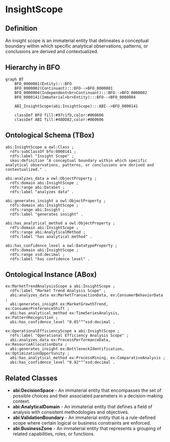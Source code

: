 # InsightScope

## Definition
An insight scope is an immaterial entity that delineates a conceptual boundary within which specific analytical observations, patterns, or conclusions are derived and contextualized.

## Hierarchy in BFO
```mermaid
graph BT
    BFO_0000001(Entity):::BFO
    BFO_0000002(Continuant):::BFO-->BFO_0000001
    BFO_0000004(Independent<br>Continuant):::BFO-->BFO_0000002
    BFO_0000141(Immaterial<br>Entity):::BFO-->BFO_0000004
    
    ABI_InsightScope(abi:InsightScope):::ABI-->BFO_0000141
    
    classDef BFO fill:#97c1fb,color:#060606
    classDef ABI fill:#48DD82,color:#060606
```

## Ontological Schema (TBox)
```turtle
abi:InsightScope a owl:Class ;
  rdfs:subClassOf bfo:0000141 ;
  rdfs:label "Insight Scope" ;
  skos:definition "A conceptual boundary within which specific analytical observations, patterns, or conclusions are derived and contextualized." .

abi:analyzes_data a owl:ObjectProperty ;
  rdfs:domain abi:InsightScope ;
  rdfs:range abi:DataSet ;
  rdfs:label "analyzes data" .

abi:generates_insight a owl:ObjectProperty ;
  rdfs:domain abi:InsightScope ;
  rdfs:range abi:Insight ;
  rdfs:label "generates insight" .

abi:has_analytical_method a owl:ObjectProperty ;
  rdfs:domain abi:InsightScope ;
  rdfs:range abi:AnalyticalMethod ;
  rdfs:label "has analytical method" .

abi:has_confidence_level a owl:DatatypeProperty ;
  rdfs:domain abi:InsightScope ;
  rdfs:range xsd:decimal ;
  rdfs:label "has confidence level" .
```

## Ontological Instance (ABox)
```turtle
ex:MarketTrendAnalysisScope a abi:InsightScope ;
  rdfs:label "Market Trend Analysis Scope" ;
  abi:analyzes_data ex:MarketTransactionData, ex:ConsumerBehaviorData ;
  abi:generates_insight ex:MarketGrowthTrend, ex:ConsumerPreferenceShift ;
  abi:has_analytical_method ex:TimeSeriesAnalysis, ex:PatternRecognition ;
  abi:has_confidence_level "0.85"^^xsd:decimal .

ex:OperationalEfficiencyScope a abi:InsightScope ;
  rdfs:label "Operational Efficiency Analysis Scope" ;
  abi:analyzes_data ex:ProcessPerformanceData, ex:ResourceAllocationData ;
  abi:generates_insight ex:BottleneckIdentification, ex:OptimizationOpportunity ;
  abi:has_analytical_method ex:ProcessMining, ex:ComparativeAnalysis ;
  abi:has_confidence_level "0.92"^^xsd:decimal .
```

## Related Classes
- **abi:DecisionSpace** - An immaterial entity that encompasses the set of possible choices and their associated parameters in a decision-making context.
- **abi:AnalyticalDomain** - An immaterial entity that defines a field of analysis with consistent methodologies and objectives.
- **abi:ValidationBoundary** - An immaterial entity that is a rule-defined scope where certain logical or business constraints are enforced.
- **abi:BusinessZone** - An immaterial entity that represents a grouping of related capabilities, roles, or functions. 